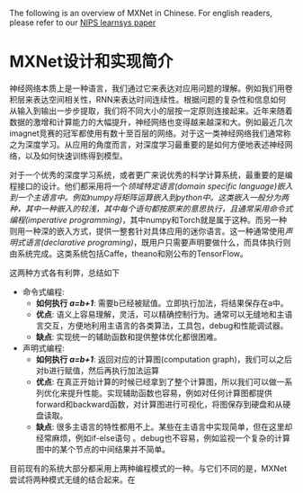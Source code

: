 The following is an overview of MXNet in Chinese. For english readers, please
refer to our [NIPS learnsys paper](http://learningsys.org/papers/LearningSys_2015_paper_1.pdf)

# MXNet设计和实现简介

神经网络本质上是一种语言，我们通过它来表达对应用问题的理解。例如我们用卷积层来表达空间相关性，RNN来表达时间连续性。根据问题的复杂性和信息如何从输入到输出一步步提取，我们将不同大小的层按一定原则连接起来。近年来随着数据的激增和计算能力的大幅提升，神经网络也变得越来越深和大。例如最近几次imagnet竞赛的冠军都使用有数十至百层的网络。对于这一类神经网络我们通常称之为深度学习。从应用的角度而言，对深度学习最重要的是如何方便地表述神经网络，以及如何快速训练得到模型。

对于一个优秀的深度学习系统，或者更广来说优秀的科学计算系统，最重要的是编程接口的设计。他们都采用将一个*领域特定语言(domain specific language)*嵌入到一个主语言中。例如numpy将矩阵运算嵌入到python中。这类嵌入一般分为两种，其中一种嵌入的较浅，其中每个语句都按原来的意思执行，且通常采用*命令式编程(imperative programming)*，其中numpy和Torch就是属于这种。而另一种则用一种深的嵌入方式，提供一整套针对具体应用的迷你语言。这一种通常使用*声明式语言(declarative programing)*，既用户只需要声明要做什么，而具体执行则由系统完成。这类系统包括Caffe，theano和刚公布的TensorFlow。

这两种方式各有利弊，总结如下

- 命令式编程:
    - **如何执行 *a=b+1***: 需要b已经被赋值。立即执行加法，将结果保存在a中。
    - **优点**: 语义上容易理解，灵活，可以精确控制行为。通常可以无缝地和主语言交互，方便地利用主语言的各类算法，工具包，debug和性能调试器。
    - **缺点**: 实现统一的辅助函数和提供整体优化都很困难。
- 声明式编程:
    - **如何执行 *a=b+1***: 返回对应的计算图(computation graph)，我们可以之后对b进行赋值，然后再执行加法运算
    - **优点**: 在真正开始计算的时候已经拿到了整个计算图，所以我们可以做一系列优化来提升性能。实现辅助函数也容易，例如对任何计算图都提供forward和backward函数，对计算图进行可视化，将图保存到硬盘和从硬盘读取。
    - **缺点**: 很多主语言的特性都用不上。某些在主语言中实现简单，但在这里却经常麻烦，例如if-else语句 。debug也不容易，例如监视一个复杂的计算图中的某个节点的中间结果并不简单。

目前现有的系统大部分都采用上两种编程模式的一种。与它们不同的是，MXNet尝试将两种模式无缝的结合起来。在